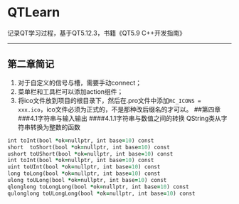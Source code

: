 # QTLearn
 记录QT学习过程，基于QT5.12.3，书籍《QT5.9 C++开发指南》

----------
## 第二章简记

1. 对于自定义的信号与槽，需要手动connect；
2. 菜单栏和工具栏可以添加action组件；
3. 将ico文件放到项目的根目录下，然后在.pro文件中添加`RC_ICONS = xxx.ico`，ico文件必须为正式的，不是那种改后缀名的才可以。
##第四章
###4.1字符串与输入输出
####4.1.1字符串与数值之间的转换
QString类从字符串转换为整数的函数
```ruby
int toInt(bool *ok=nullptr, int base=10) const
short  toShort(bool *ok=nullptr, int base=10) const
ushort toUShort(bool *ok=nullptr, int base=10) const
int toInt(bool *ok=nullptr, int base=10) const
uint toUInt(bool *ok=nullptr, int base=10) const
long toLong(bool *ok=nullptr, int base=10) const
ulong toULong(bool *ok=nullptr, int base=10) const
qlonglong toLongLong(bool *ok=nullptr, int base=10) const
qulonglong toULongLong(bool *ok=nullptr, int base=10) const
```
